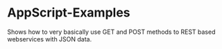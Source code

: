 # AppScript-Examples
Shows how to very basically use GET and POST methods to REST based webservices with JSON data.
